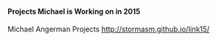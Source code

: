 #### Projects Michael is Working on in 2015

Michael Angerman Projects 
http://stormasm.github.io/link15/
